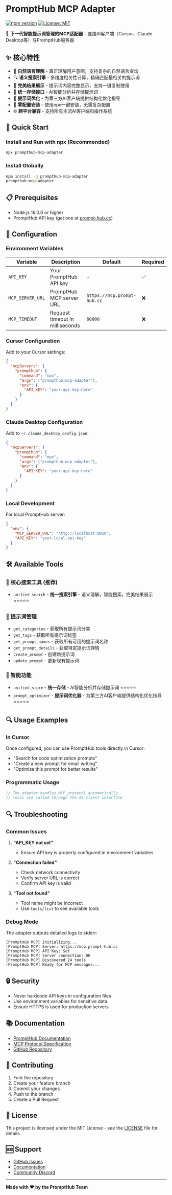 # PromptHub MCP Adapter

[![npm version](https://badge.fury.io/js/prompthub-mcp-adapter.svg)](https://badge.fury.io/js/prompthub-mcp-adapter)
[![License: MIT](https://img.shields.io/badge/License-MIT-yellow.svg)](https://opensource.org/licenses/MIT)

🚀 **下一代智能提示词管理的MCP适配器** - 连接AI客户端（Cursor、Claude Desktop等）与PromptHub服务器

## ✨ 核心特性

- 🧠 **自然语言理解** - 真正理解用户意图，支持复杂的自然语言查询
- 🔍 **语义搜索引擎** - 多维度相关性计算，精确匹配最相关的提示词
- 📄 **完美结果展示** - 提示词内容完整显示，支持一键复制使用
- 📝 **统一存储接口** - AI智能分析并存储提示词
- 🎯 **提示词优化** - 为第三方AI客户端提供结构化优化指导
- 🔧 **零配置安装** - 使用npx一键安装，无需复杂配置
- 🌐 **跨平台兼容** - 支持所有主流AI客户端和操作系统

## 🚀 Quick Start

### Install and Run with npx (Recommended)

```bash
npx prompthub-mcp-adapter
```

### Install Globally

```bash
npm install -g prompthub-mcp-adapter
prompthub-mcp-adapter
```

## 📋 Prerequisites

- Node.js 16.0.0 or higher
- PromptHub API key (get one at [prompt-hub.cc](https://prompt-hub.cc))

## 🔧 Configuration

### Environment Variables

| Variable | Description | Default | Required |
|----------|-------------|---------|----------|
| `API_KEY` | Your PromptHub API key | - | ✅ |
| `MCP_SERVER_URL` | PromptHub MCP server URL | `https://mcp.prompt-hub.cc` | ❌ |
| `MCP_TIMEOUT` | Request timeout in milliseconds | `60000` | ❌ |

### Cursor Configuration

Add to your Cursor settings:

```json
{
  "mcpServers": {
    "prompthub": {
      "command": "npx",
      "args": ["prompthub-mcp-adapter"],
      "env": {
        "API_KEY": "your-api-key-here"
      }
    }
  }
}
```

### Claude Desktop Configuration

Add to `~/.claude_desktop_config.json`:

```json
{
  "mcpServers": {
    "prompthub": {
      "command": "npx",
      "args": ["prompthub-mcp-adapter"],
      "env": {
        "API_KEY": "your-api-key-here"
      }
    }
  }
}
```

### Local Development

For local PromptHub server:

```json
{
  "env": {
    "MCP_SERVER_URL": "http://localhost:9010",
    "API_KEY": "your-local-api-key"
  }
}
```

## 🛠️ Available Tools

### 🚀 核心搜索工具 (推荐)
- `unified_search` - **统一搜索引擎** - 语义理解，智能搜索，完美结果展示 ⭐⭐⭐⭐⭐

### 📝 提示词管理
- `get_categories` - 获取所有提示词分类
- `get_tags` - 获取所有提示词标签
- `get_prompt_names` - 获取所有可用的提示词名称
- `get_prompt_details` - 获取特定提示词详情
- `create_prompt` - 创建新提示词
- `update_prompt` - 更新现有提示词

### 🧠 智能功能
- `unified_store` - **统一存储** - AI智能分析并存储提示词 ⭐⭐⭐⭐⭐
- `prompt_optimizer` - **提示词优化器** - 为第三方AI客户端提供结构化优化指导 ⭐⭐⭐⭐⭐



## 🔍 Usage Examples

### In Cursor

Once configured, you can use PromptHub tools directly in Cursor:

- "Search for code optimization prompts"
- "Create a new prompt for email writing"
- "Optimize this prompt for better results"

### Programmatic Usage

```javascript
// The adapter handles MCP protocol automatically
// Tools are called through the AI client interface
```

## 🔍 Troubleshooting

### Common Issues

1. **"API_KEY not set"**
   - Ensure API key is properly configured in environment variables

2. **"Connection failed"**
   - Check network connectivity
   - Verify server URL is correct
   - Confirm API key is valid

3. **"Tool not found"**
   - Tool name might be incorrect
   - Use `tools/list` to see available tools

### Debug Mode

The adapter outputs detailed logs to stderr:

```
[PromptHub MCP] Initializing...
[PromptHub MCP] Server: https://mcp.prompt-hub.cc
[PromptHub MCP] API Key: Set
[PromptHub MCP] Server connection: OK
[PromptHub MCP] Discovered 24 tools
[PromptHub MCP] Ready for MCP messages...
```

## 🔒 Security

- Never hardcode API keys in configuration files
- Use environment variables for sensitive data
- Ensure HTTPS is used for production servers

## 📚 Documentation

- [PromptHub Documentation](https://docs.prompt-hub.cc)
- [MCP Protocol Specification](https://spec.modelcontextprotocol.io/)
- [GitHub Repository](https://github.com/xiiizoux/PromptHub)

## 🤝 Contributing

1. Fork the repository
2. Create your feature branch
3. Commit your changes
4. Push to the branch
5. Create a Pull Request

## 📄 License

This project is licensed under the MIT License - see the [LICENSE](LICENSE) file for details.

## 🆘 Support

- [GitHub Issues](https://github.com/xiiizoux/PromptHub/issues)
- [Documentation](https://docs.prompt-hub.cc)
- [Community Discord](https://discord.gg/prompthub)

---

**Made with ❤️ by the PromptHub Team** 